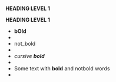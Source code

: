 **HEADING LEVEL 1**

**HEADING LEVEL 1**

* **bOld**
* 
* not_bold
* 
* _cursive **bold**_
* 
* Some text with **bold** and notbold words
* 
